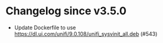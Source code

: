 # Changelog since v3.5.0
- Update Dockerfile to use https://dl.ui.com/unifi/9.0.108/unifi_sysvinit_all.deb (#543) 
